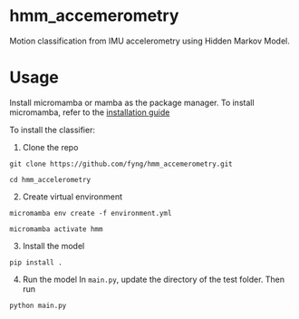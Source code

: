 # hmm_accemerometry
Motion classification from IMU accelerometry using Hidden Markov Model.

# Usage
Install micromamba or mamba as the package manager. To install micromamba, refer to the [installation guide](https://mamba.readthedocs.io/en/latest/installation/micromamba-installation.html)

To install the classifier:
1. Clone the repo
```
git clone https://github.com/fyng/hmm_accemerometry.git
```
```
cd hmm_accelerometry
```

2. Create virtual environment
```
micromamba env create -f environment.yml
```
```
micromamba activate hmm
```

3. Install the model
```
pip install .
```

4. Run the model
In `main.py`, update the directory of the test folder. Then run
```
python main.py
```

